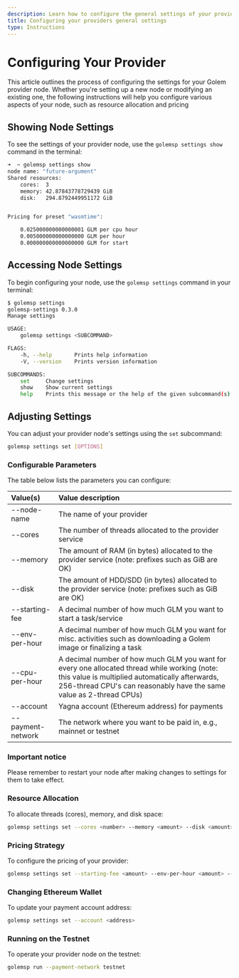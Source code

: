 ```yaml
---
description: Learn how to configure the general settings of your provider.
title: Configuring your providers general settings
type: Instructions
---
```


# Configuring Your Provider

This article outlines the process of configuring the settings for your Golem provider node. Whether you're setting up a new node or modifying an existing one, the following instructions will help you configure various aspects of your node, such as resource allocation and pricing

## Showing Node Settings

To see the settings of your provider node, use the `golemsp settings show` command in the terminal:

```bash
➜  ~ golemsp settings show
node name: "future-argument"
Shared resources:
	cores:	3
	memory:	42.87843778729439 GiB
	disk:	294.8792449951172 GiB


Pricing for preset "wasmtime":

	0.025000000000000001 GLM per cpu hour
	0.005000000000000000 GLM per hour
	0.000000000000000000 GLM for start
```

## Accessing Node Settings

To begin configuring your node, use the `golemsp settings` command in your terminal:

```bash
$ golemsp settings
golemsp-settings 0.3.0
Manage settings

USAGE:
    golemsp settings <SUBCOMMAND>

FLAGS:
    -h, --help       Prints help information
    -V, --version    Prints version information

SUBCOMMANDS:
    set     Change settings
    show    Show current settings
    help    Prints this message or the help of the given subcommand(s)

```

## Adjusting Settings

You can adjust your provider node's settings using the `set` subcommand:

```bash
golemsp settings set [OPTIONS]
```

### Configurable Parameters

The table below lists the parameters you can configure:

| Value(s)          | Value description                                                                                                                                                                                                      |
| :---------------- | :--------------------------------------------------------------------------------------------------------------------------------------------------------------------------------------------------------------------- |
| --node-name       | The name of your provider                                                                                                                                                                                              |
| --cores           | The number of threads allocated to the provider service                                                                                                                                                                |
| --memory          | The amount of RAM (in bytes) allocated to the provider service (note: prefixes such as GiB are OK)                                                                                                                     |
| --disk            | The amount of HDD/SDD (in bytes) allocated to the provider service (note: prefixes such as GiB are OK)                                                                                                                 |
| --starting-fee    | A decimal number of how much GLM you want to start a task/service                                                                                                                                                      |
| --env-per-hour    | A decimal number of how much GLM you want for misc. activities such as downloading a Golem image or finalizing a task                                                                                                  |
| --cpu-per-hour    | A decimal number of how much GLM you want for every one allocated thread while working (note: this value is multiplied automatically afterwards, 256-thread CPU's can reasonably have the same value as 2-thread CPUs) |
| --account         | Yagna account (Ethereum address) for payments                                                                                                                                                                          |
| --payment-network | The network where you want to be paid in, e.g., mainnet or testnet                                                                                                                                                     |

### Important notice

Please remember to restart your node after making changes to settings for them to take effect.

### Resource Allocation

To allocate threads (cores), memory, and disk space:

```bash
golemsp settings set --cores <number> --memory <amount> --disk <amount>
```

### Pricing Strategy

To configure the pricing of your provider:

```bash
golemsp settings set --starting-fee <amount> --env-per-hour <amount> --cpu-per-hour <amount>
```

### Changing Ethereum Wallet

To update your payment account address:

```bash
golemsp settings set --account <address>
```

### Running on the Testnet

To operate your provider node on the testnet:

```bash
golemsp run --payment-network testnet

```


